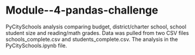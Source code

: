 # Module--4-pandas-challenge

PyCitySchools analysis comparing budget, district/charter school, school student size and reading/math grades.  Data was pulled from two CSV files schools_complete.csv and students_complete.csv. The analysis in the PyCitySchools.ipynb file. 
